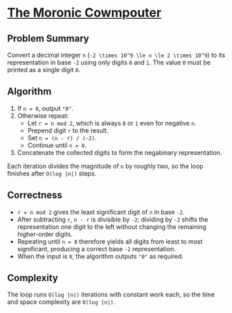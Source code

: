 # [The Moronic Cowmpouter](https://www.spoj.com/problems/NEG2/)

## Problem Summary
Convert a decimal integer `n` (`-2 \times 10^9 \le n \le 2 \times 10^9`) to its representation in base `-2` using only digits `0` and `1`. The value `0` must be printed as a single digit `0`.

## Algorithm
1. If `n = 0`, output `"0"`.
2. Otherwise repeat:
   - Let `r = n mod 2`, which is always `0` or `1` even for negative `n`.
   - Prepend digit `r` to the result.
   - Set `n = (n - r) / (-2)`.
   - Continue until `n = 0`.
3. Concatenate the collected digits to form the negabinary representation.

Each iteration divides the magnitude of `n` by roughly two, so the loop finishes after `O(log |n|)` steps.

## Correctness
- `r = n mod 2` gives the least significant digit of `n` in base `-2`.
- After subtracting `r`, `n - r` is divisible by `-2`; dividing by `-2` shifts the representation one digit to the left without changing the remaining higher-order digits.
- Repeating until `n = 0` therefore yields all digits from least to most significant, producing a correct base `-2` representation.
- When the input is `0`, the algorithm outputs `"0"` as required.

## Complexity
The loop runs `O(log |n|)` iterations with constant work each, so the time and space complexity are `O(log |n|)`.
